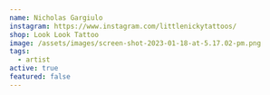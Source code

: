 ```yaml
---
name: Nicholas Gargiulo
instagram: https://www.instagram.com/littlenickytattoos/
shop: Look Look Tattoo
image: /assets/images/screen-shot-2023-01-18-at-5.17.02-pm.png
tags:
  - artist
active: true
featured: false
---
```

